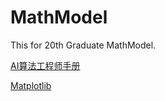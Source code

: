 # MathModel
This for 20th Graduate MathModel.

[AI算法工程师手册](https://www.bookstack.cn/read/huaxiaozhuan-ai/README.md)

[Matplotlib](https://datawhalechina.github.io/fantastic-matplotlib/index.html)